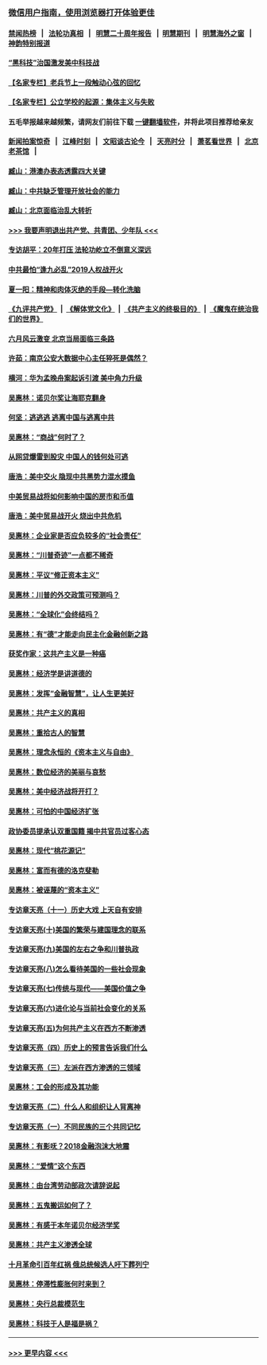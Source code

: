 ### [微信用户指南，使用浏览器打开体验更佳](https://github.com/gfw-breaker/banned-news1/blob/master/indexes/wechat-guide.md?t=0)
#### [禁闻热榜](热点新闻.md?t=0)  &nbsp;&nbsp;|&nbsp;&nbsp; [法轮功真相](https://github.com/gfw-breaker/truth/blob/master/README.md?t=0) &nbsp;&nbsp;|&nbsp;&nbsp; [明慧二十周年报告](https://github.com/gfw-breaker/mh-reports/blob/master/README.md?t=0) &nbsp;&nbsp;|&nbsp;&nbsp;[明慧期刊](https://github.com/gfw-breaker/mh-qikan) &nbsp;&nbsp;|&nbsp;&nbsp; [明慧海外之窗](https://github.com/gfw-breaker/mh-news/blob/master/README.md?t=0) &nbsp;&nbsp;|&nbsp;&nbsp; [神韵特别报道](https://github.com/gfw-breaker/mh-news/blob/master/shenyun.md?t=0)
#### [“黑科技”治国激发美中科技战](../pages/nsc423/n11638056.md?t=02072255) 
#### [【名家专栏】老兵节上一段触动心弦的回忆](../pages/nsc423/n11646016.md?t=02072255) 
#### [【名家专栏】公立学校的起源：集体主义与失败](../pages/nsc423/n11601833.md?t=02072255) 
#### 五毛举报越来越频繁，请网友们前往下载 [一键翻墙软件](https://github.com/gfw-breaker/ssr-accounts)，并将此项目推荐给亲友
#### [新闻拍案惊奇](https://github.com/gfw-breaker/banned-news1/blob/master/pages/link4.md) &nbsp;&nbsp;|&nbsp;&nbsp; [江峰时刻](https://github.com/gfw-breaker/banned-news1/blob/master/pages/link4.md) &nbsp;&nbsp;|&nbsp;&nbsp; [文昭谈古论今](https://github.com/gfw-breaker/banned-news1/blob/master/pages/link4.md) &nbsp;&nbsp;|&nbsp;&nbsp; [天亮时分](https://github.com/gfw-breaker/banned-news1/blob/master/pages/link4.md) &nbsp;&nbsp;|&nbsp;&nbsp; [萧茗看世界](https://github.com/gfw-breaker/banned-news1/blob/master/pages/link4.md) &nbsp;&nbsp;|&nbsp;&nbsp; [北京老茶馆](https://github.com/gfw-breaker/banned-news1/blob/master/pages/link4.md) &nbsp;&nbsp;|&nbsp;&nbsp; 
#### [臧山：港澳办表态透露四大关键](../pages/nsc423/n11421628.md?t=02072255) 
#### [臧山：中共缺乏管理开放社会的能力](../pages/nsc423/n11407457.md?t=02072255) 
#### [臧山：北京面临治乱大转折](../pages/nsc423/n11406895.md?t=02072255) 
#### [>>> 我要声明退出共产党、共青团、少年队 <<<](https://github.com/begood0513/goodnews/blob/master/quit/letter.md) 
#### [专访胡平：20年打压 法轮功屹立不倒意义深远](../pages/nsc423/n11398800.md?t=02072255) 
#### [中共最怕“逢九必乱”2019人权战开火](../pages/nsc423/n11385248.md?t=02072255) 
#### [夏一阳：精神和肉体灭绝的手段—转化洗脑](../pages/nsc423/n11368250.md?t=02072255) 
#### [《九评共产党》](https://github.com/begood0513/9ping.md/blob/master/README.md) &nbsp;|&nbsp; [《解体党文化》](../../../../jtdwh.md/blob/master/README.md)  &nbsp;|&nbsp; [《共产主义的终极目的》](../../../../gczydzjmd.md/blob/master/README.md) &nbsp;|&nbsp; [《魔鬼在统治我们的世界》](../../../../mgztzwmdsj.md/blob/master/README.md) 
#### [六月风云激变 北京当局面临三条路](../pages/nsc423/n11313668.md?t=02072255) 
#### [许茹：南京公安大数据中心主任猝死是偶然？](../pages/nsc423/n11064744.md?t=02072255) 
#### [横河：华为孟晚舟案起诉引渡 美中角力升级](../pages/nsc423/n11027230.md?t=02072255) 
#### [吴惠林：诺贝尔奖让海耶克翻身](../pages/nsc423/n10890049.md?t=02072255) 
#### [何坚：逃逃逃 逃离中国与逃离中共](../pages/nsc423/n10592891.md?t=02072255) 
#### [吴惠林：“商战”何时了？](../pages/nsc423/n10573558.md?t=02072255) 
#### [从网贷爆雷到股灾 中国人的钱何处可逃](../pages/nsc423/n10572800.md?t=02072255) 
#### [唐浩：美中交火 隐现中共黑势力混水摸鱼](../pages/nsc423/n10544040.md?t=02072255) 
#### [中美贸易战将如何影响中国的房市和币值](../pages/nsc423/n10543697.md?t=02072255) 
#### [唐浩：美中贸易战开火 烧出中共危机](../pages/nsc423/n10540126.md?t=02072255) 
#### [吴惠林：企业家是否应负较多的“社会责任”](../pages/nsc423/n10535022.md?t=02072255) 
#### [吴惠林：“川普奇迹”一点都不稀奇](../pages/nsc423/n10512808.md?t=02072255) 
#### [吴惠林：平议“修正资本主义”](../pages/nsc423/n10495724.md?t=02072255) 
#### [吴惠林：川普的外交政策可预测吗？](../pages/nsc423/n10462387.md?t=02072255) 
#### [吴惠林：“全球化”会终结吗？](../pages/nsc423/n10452838.md?t=02072255) 
#### [吴惠林：有“德”才能走向民主化金融创新之路](../pages/nsc423/n10432292.md?t=02072255) 
#### [获奖作家：这共产主义是一种癌](../pages/nsc423/n10431541.md?t=02072255) 
#### [吴惠林：经济学是讲道德的](../pages/nsc423/n10398014.md?t=02072255) 
#### [吴惠林：发挥“金融智慧”，让人生更美好](../pages/nsc423/n10375019.md?t=02072255) 
#### [吴惠林：共产主义的真相](../pages/nsc423/n10351394.md?t=02072255) 
#### [吴惠林：重拾古人的智慧](../pages/nsc423/n10337691.md?t=02072255) 
#### [吴惠林：理念永恒的《资本主义与自由》](../pages/nsc423/n10316274.md?t=02072255) 
#### [吴惠林：数位经济的美丽与哀愁](../pages/nsc423/n10292946.md?t=02072255) 
#### [吴惠林：美中经济战将开打？](../pages/nsc423/n10258825.md?t=02072255) 
#### [吴惠林：可怕的中国经济扩张](../pages/nsc423/n10219147.md?t=02072255) 
#### [政协委员提承认双重国籍 揭中共官员过客心态](../pages/nsc423/n10208809.md?t=02072255) 
#### [吴惠林：现代“桃花源记”](../pages/nsc423/n10185234.md?t=02072255) 
#### [吴惠林：富而有德的洛克斐勒](../pages/nsc423/n10142264.md?t=02072255) 
#### [吴惠林：被诬蔑的“资本主义”](../pages/nsc423/n10124816.md?t=02072255) 
#### [专访章天亮（十一）历史大戏 上天自有安排](../pages/nsc423/n10094905.md?t=02072255) 
#### [专访章天亮(十)美国的繁荣与建国理念的联系](../pages/nsc423/n10094899.md?t=02072255) 
#### [专访章天亮(九)美国的左右之争和川普执政](../pages/nsc423/n10094889.md?t=02072255) 
#### [专访章天亮(八)怎么看待美国的一些社会现象](../pages/nsc423/n10094857.md?t=02072255) 
#### [专访章天亮(七)传统与现代——美国价值之争](../pages/nsc423/n10093140.md?t=02072255) 
#### [专访章天亮(六)进化论与当前社会变化的关系](../pages/nsc423/n10092036.md?t=02072255) 
#### [专访章天亮(五)为何共产主义在西方不断渗透](../pages/nsc423/n10083620.md?t=02072255) 
#### [专访章天亮（四）历史上的预言告诉我们什么](../pages/nsc423/n10083606.md?t=02072255) 
#### [专访章天亮（三）左派在西方渗透的三领域](../pages/nsc423/n10081115.md?t=02072255) 
#### [吴惠林：工会的形成及其功能](../pages/nsc423/n10080633.md?t=02072255) 
#### [专访章天亮（二）什么人和组织让人背离神](../pages/nsc423/n10076637.md?t=02072255) 
#### [专访章天亮（一）不同民族的三个共同记忆](../pages/nsc423/n10074188.md?t=02072255) 
#### [吴惠林：有影呒？2018金融泡沫大地震](../pages/nsc423/n10040534.md?t=02072255) 
#### [吴惠林：“爱情”这个东西](../pages/nsc423/n10019423.md?t=02072255) 
#### [吴惠林：由台湾劳动部政次请辞说起](../pages/nsc423/n9979679.md?t=02072255) 
#### [吴惠林：五鬼搬运如何了？](../pages/nsc423/n9925338.md?t=02072255) 
#### [吴惠林：有感于本年诺贝尔经济学奖](../pages/nsc423/n9871883.md?t=02072255) 
#### [吴惠林：共产主义渗透全球](../pages/nsc423/n9812748.md?t=02072255) 
#### [十月革命引百年红祸 俄总统候选人吁下葬列宁](../pages/nsc423/n9810182.md?t=02072255) 
#### [吴惠林：停滞性膨胀何时来到？](../pages/nsc423/n9764136.md?t=02072255) 
#### [吴惠林：央行总裁模范生](../pages/nsc423/n9728134.md?t=02072255) 
#### [吴惠林：科技于人是福是祸？](../pages/nsc423/n9672982.md?t=02072255) 

----
#### [ >>> 更早内容 <<< ](../indexes/nsc423-earlier.md)

